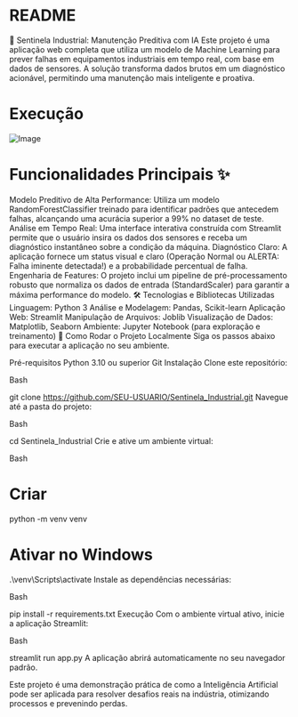 # README

🤖 Sentinela Industrial: Manutenção Preditiva com IA
Este projeto é uma aplicação web completa que utiliza um modelo de Machine Learning para prever falhas em equipamentos industriais em tempo real, com base em dados de sensores. A solução transforma dados brutos em um diagnóstico acionável, permitindo uma manutenção mais inteligente e proativa.

# Execução
![Image](https://github.com/user-attachments/assets/915774f6-c907-4439-ac6a-4c830d728693)


# Funcionalidades Principais ✨

Modelo Preditivo de Alta Performance: Utiliza um modelo RandomForestClassifier treinado para identificar padrões que antecedem falhas, alcançando uma acurácia superior a 99% no dataset de teste.
Análise em Tempo Real: Uma interface interativa construída com Streamlit permite que o usuário insira os dados dos sensores e receba um diagnóstico instantâneo sobre a condição da máquina.
Diagnóstico Claro: A aplicação fornece um status visual e claro (Operação Normal ou ALERTA: Falha iminente detectada!) e a probabilidade percentual de falha.
Engenharia de Features: O projeto inclui um pipeline de pré-processamento robusto que normaliza os dados de entrada (StandardScaler) para garantir a máxima performance do modelo.
🛠️ Tecnologias e Bibliotecas Utilizadas
Linguagem: Python 3
Análise e Modelagem: Pandas, Scikit-learn
Aplicação Web: Streamlit
Manipulação de Arquivos: Joblib
Visualização de Dados: Matplotlib, Seaborn
Ambiente: Jupyter Notebook (para exploração e treinamento)
🚀 Como Rodar o Projeto Localmente
Siga os passos abaixo para executar a aplicação no seu ambiente.

Pré-requisitos
Python 3.10 ou superior
Git
Instalação
Clone este repositório:

Bash

git clone https://github.com/SEU-USUARIO/Sentinela_Industrial.git
Navegue até a pasta do projeto:

Bash

cd Sentinela_Industrial
Crie e ative um ambiente virtual:

Bash

# Criar
python -m venv venv

# Ativar no Windows
.\venv\Scripts\activate
Instale as dependências necessárias:

Bash

pip install -r requirements.txt
Execução
Com o ambiente virtual ativo, inicie a aplicação Streamlit:

Bash

streamlit run app.py
A aplicação abrirá automaticamente no seu navegador padrão.

Este projeto é uma demonstração prática de como a Inteligência Artificial pode ser aplicada para resolver desafios reais na indústria, otimizando processos e prevenindo perdas.
